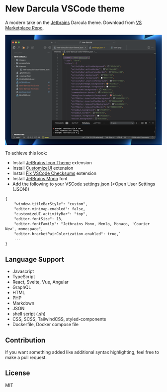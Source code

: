 # New Darcula VSCode theme
A modern take on the [Jetbrains](https://www.jetbrains.com/webstorm/) Darcula theme. Download from [VS Marketplace Repo](https://marketplace.visualstudio.com/items?itemName=e-simpson.new-darcula).

![Screenshot](https://raw.githubusercontent.com/e-simpson/new-darcula/main/images/screenshot.png)

To achieve this look:
- Install [JetBrains Icon Theme](https://marketplace.visualstudio.com/items?itemName=chadalen.vscode-jetbrains-icon-theme) extension
- Install [CustomizeUI](https://marketplace.visualstudio.com/items?itemName=iocave.customize-ui) extension
- Install [Fix VSCode Checksums](https://marketplace.visualstudio.com/items?itemName=lehni.vscode-fix-checksums) extension
- Install [JetBrains Mono](https://www.jetbrains.com/lp/mono) font
- Add the following to your VSCode settings.json (>Open User Settings (JSON))
```
{
    "window.titleBarStyle": "custom",
    "editor.minimap.enabled": false,
    "customizeUI.activityBar": "top",
    "editor.fontSize": 13,
    "editor.fontFamily": "Jetbrains Mono, Menlo, Monaco, 'Courier New', monospace",
    "editor.bracketPairColorization.enabled": true,`
    ...
}
```

## Language Support
- Javascript
- TypeScript
- React, Svelte, Vue, Angular
- GraphQL
- HTML
- PHP
- Markdown
- JSON
- shell script (.sh)
- CSS, SCSS, TailwindCSS, styled-components
- Dockerfile, Docker compose file

## Contribution
If you want something added like additional syntax highlighting, feel free to make a pull request.

## License
MIT

